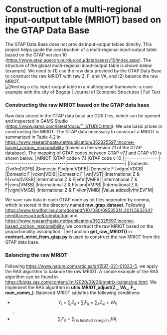 # Construction of a multi-regional input-output table (MRIOT) based on the GTAP Data Base

The GTAP Data Base does not provide input-output tables directly. This project helps guide the construction of a multi-regional input-output table based on the GTAP version 10 (https://www.gtap.agecon.purdue.edu/databases/v10/index.aspx).  The structure of the global multi-regional input–output table is shown below (example). We need to (1) use the raw data provided by the GTAP Data Base to construct the raw MRIOT with raw Z, F, and VA, and (2) balance the raw MRIOT. 
![Nesting a city input–output table in a multiregional framework: a case  example with the city of Bogota | Journal of Economic Structures | Full Text](https://media.springernature.com/lw685/springer-static/image/art%3A10.1186%2Fs40008-020-0185-8/MediaObjects/40008_2020_185_Fig1_HTML.png)

### Constructing the raw MRIOT based on the GTAP data base
Raw data stored in the GTAP data base are GDX files, which can be opened and inspected in GAMS Studio (https://www.gams.com/latest/docs/T_STUDIO.html). We use basic prices in constructing the MRIOT. The GTAP data necessary to construct a MRIOT is summarized in Table 4.2 in https://www.researchgate.net/publication/352325597_Income-based_carbon_responsibility (based on the version 7.1 of the GTAP database). The mapping of GTAP codes between GTAP v7.1 and GTAP v10 is shown below.
|    MRIOT   |GTAP code v 7.1    |GTAP code v 10   |
|----------------|-------------------------------|-----------------------------|
|Domestic Z|vdfm|VDFB|
|Domestic F|vdpm|VDPB|
|Domestic F |vdgm|VDGB|
|Domestic F |vdkm|VDIB|
|Domestic F |vst|VST|
|International Z & F|vxmd|VXSB|
|International Z & F|vifm|VMFB|
|International Z & F|vims|VMSB|
|International Z & F|vipm|VMPB|
|International Z & F|vigm|VMGB|
|International Z & F|vikm|VMIB|
|Value added|vfm|EVFM|

We save raw data in each GTAP code as txt files seperated by comma, which is stored in the directory named **raw_gtap_dataset**. Following https://www.tandfonline.com/doi/epdf/10.1080/09535314.2011.563234?needAccess=true&role=button and https://www.researchgate.net/publication/352325597_Income-based_carbon_responsibility, we construct the raw MRIOT based on the proportionality assumption. The function **get_raw_MRIOT()** in **contruct_mriot_from_gtap.py** is used to construct the raw MRIOT from the GTAP data base.


### Balancing the raw MRIOT
Following https://www.nature.com/articles/s41597-021-01023-5, we apply the RAS algorithm to balance the raw MRIOT. A simple example of the RAS algorithm can be found in https://blogs.sas.com/content/iml/2020/09/08/matrix-balancing.html. We implement the RAS algorithm in **utils.MRIOT_adjust(Z_, VA_, F_, num_comm_)**. Balanced MRIOT satisfies the following conditions:

 - $$Y_{i} = \sum_j Z_{ij} + \sum_j F_{ij} = \sum_k Z_{ki} + VA_i$$,
 - $$\sum_i F_{ij}  =  \sum_{\text{i is located in region j}}VA_i $$.